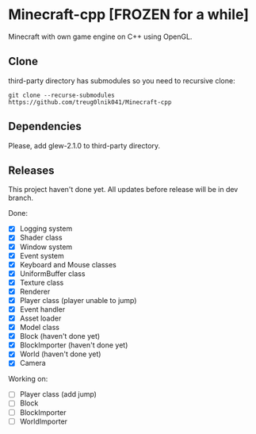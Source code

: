 # Minecraft-cpp [FROZEN for a while]
Minecraft with own game engine on C++ using OpenGL. 

## Clone
third-party directory has submodules so you need to recursive clone: 
```
git clone --recurse-submodules https://github.com/treug0lnik041/Minecraft-cpp
```

## Dependencies
Please, add glew-2.1.0 to third-party directory.

## Releases
This project haven't done yet. All updates before release will be in dev branch.

Done:
- [x] Logging system
- [x] Shader class
- [x] Window system
- [x] Event system
- [x] Keyboard and Mouse classes
- [x] UniformBuffer class
- [x] Texture class
- [x] Renderer 
- [x] Player class (player unable to jump)
- [x] Event handler
- [x] Asset loader
- [x] Model class
- [x] Block (haven't done yet)
- [x] BlockImporter (haven't done yet)
- [x] World (haven't done yet)
- [x] Camera

Working on:
- [ ] Player class (add jump)
- [ ] Block
- [ ] BlockImporter
- [ ] WorldImporter
